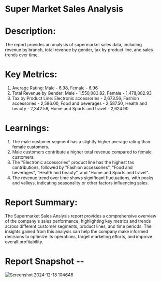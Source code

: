 # Super Market Sales Analysis
# Description:
The report provides an analysis of supermarket sales data, including revenue by branch, total revenue by gender, 
tax by product line, and sales trends over time.

# Key Metrics:
1. Average Rating: Male - 6.98, Female - 6.96
2. Total Revenue by Gender: Male - 1,550,083.82, Female - 1,478,882.93
3. Tax by Product Line: Electronic accessories - 2,673.56, Fashion accessories - 2,586.00, Food and beverages - 2,587.50, Health and beauty - 2,342.56, Home and Sports and travel - 2,624.90

# Learnings:
1. The male customer segment has a slightly higher average rating than female customers.
2. Male customers contribute a higher total revenue compared to female customers.
3. The "Electronic accessories" product line has the highest tax contributions, followed by "Fashion accessories", "Food and beverages", "Health and beauty", and "Home and Sports and travel".
4. The revenue trend over time shows significant fluctuations, with peaks and valleys, indicating seasonality or other factors influencing sales.

# Report Summary:
The Supermarket Sales Analysis report provides a comprehensive overview of the company's sales performance, highlighting 
key metrics and trends across different customer segments, product lines, and time periods. The insights gained from this 
analysis can help the company make informed decisions to optimize its operations, target marketing efforts, and improve overall profitability.

# Report Snapshot --

![Screenshot 2024-12-18 104648](https://github.com/user-attachments/assets/f63e9738-2671-447a-93ae-6e0a1cd0681b)


